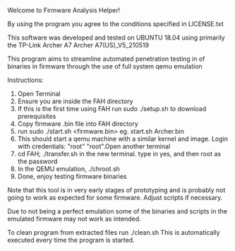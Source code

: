 Welcome to Firmware Analysis Helper!

By using the program you agree to the conditions specified in LICENSE.txt

This software was developed and tested on UBUNTU 18.04 using primarily the TP-Link Archer A7 Archer A7(US)_V5_210519 

This program aims to streamline automated penetration testing in of binaries in firmware through the use of full system qemu emulation

Instructions:
1) Open Terminal
2) Ensure you are inside the FAH directory
4) If this is the first time using FAH run sudo ./setup.sh to download prerequisites
3) Copy firmware .bin file into FAH directory
4) run sudo ./start.sh <firmware.bin>    eg. start.sh Archer.bin
5) This should start a qemu machine with a similar kernel and image. Login with credentials: "root" "root".Open another terminal
6) cd FAH; ./transfer.sh in the new terminal. type in yes, and then root as the password
7) In the QEMU emulation, ./chroot.sh
8) Done, enjoy testing firmware binaries



Note that this tool is in very early stages of prototyping and is probably not going to work as expected for some firmware. Adjust scripts if necessary.

Due to not being a perfect emulation some of the binaries and scripts in the emulated firmware may not work as intended. 

To clean program from extracted files run ./clean.sh This is automatically executed every time the program is started.

